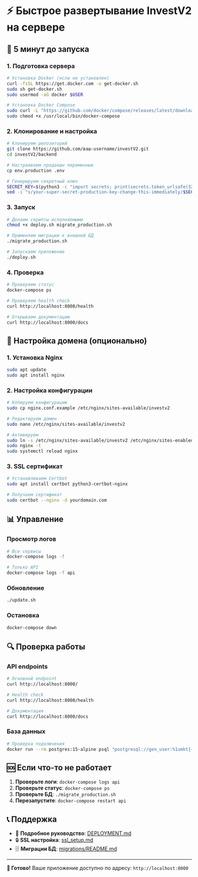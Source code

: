 # ⚡ Быстрое развертывание InvestV2 на сервере

## 🚀 5 минут до запуска

### 1. Подготовка сервера
```bash
# Установка Docker (если не установлен)
curl -fsSL https://get.docker.com -o get-docker.sh
sudo sh get-docker.sh
sudo usermod -aG docker $USER

# Установка Docker Compose
sudo curl -L "https://github.com/docker/compose/releases/latest/download/docker-compose-$(uname -s)-$(uname -m)" -o /usr/local/bin/docker-compose
sudo chmod +x /usr/local/bin/docker-compose
```

### 2. Клонирование и настройка
```bash
# Клонируем репозиторий
git clone https://github.com/ваш-username/investV2.git
cd investV2/backend

# Настраиваем продакшн переменные
cp env.production .env

# Генерируем секретный ключ
SECRET_KEY=$(python3 -c "import secrets; print(secrets.token_urlsafe(32))")
sed -i "s/your-super-secret-production-key-change-this-immediately/$SECRET_KEY/" .env
```

### 3. Запуск
```bash
# Делаем скрипты исполняемыми
chmod +x deploy.sh migrate_production.sh

# Применяем миграции к внешней БД
./migrate_production.sh

# Запускаем приложение
./deploy.sh
```

### 4. Проверка
```bash
# Проверяем статус
docker-compose ps

# Проверяем health check
curl http://localhost:8000/health

# Открываем документацию
curl http://localhost:8000/docs
```

## 🔧 Настройка домена (опционально)

### 1. Установка Nginx
```bash
sudo apt update
sudo apt install nginx
```

### 2. Настройка конфигурации
```bash
# Копируем конфигурацию
sudo cp nginx.conf.example /etc/nginx/sites-available/investv2

# Редактируем домен
sudo nano /etc/nginx/sites-available/investv2

# Активируем
sudo ln -s /etc/nginx/sites-available/investv2 /etc/nginx/sites-enabled/
sudo nginx -t
sudo systemctl reload nginx
```

### 3. SSL сертификат
```bash
# Устанавливаем Certbot
sudo apt install certbot python3-certbot-nginx

# Получаем сертификат
sudo certbot --nginx -d yourdomain.com
```

## 📊 Управление

### Просмотр логов
```bash
# Все сервисы
docker-compose logs -f

# Только API
docker-compose logs -f api
```

### Обновление
```bash
./update.sh
```

### Остановка
```bash
docker-compose down
```

## 🔍 Проверка работы

### API endpoints
```bash
# Основной endpoint
curl http://localhost:8000/

# Health check
curl http://localhost:8000/health

# Документация
curl http://localhost:8000/docs
```

### База данных
```bash
# Проверка подключения
docker run --rm postgres:15-alpine psql "postgresql://gen_user:%1umkt{~ZFy#m4@192.168.0.4:5432/investv2" -c "SELECT 1;"
```

## 🆘 Если что-то не работает

1. **Проверьте логи**: `docker-compose logs api`
2. **Проверьте статус**: `docker-compose ps`
3. **Проверьте БД**: `./migrate_production.sh`
4. **Перезапустите**: `docker-compose restart api`

## 📞 Поддержка

- 📖 **Подробное руководство**: [DEPLOYMENT.md](DEPLOYMENT.md)
- 🔒 **SSL настройка**: [ssl_setup.md](ssl_setup.md)
- 🗄️ **Миграции БД**: [migrations/README.md](migrations/README.md)

---

**🎉 Готово!** Ваше приложение доступно по адресу: `http://localhost:8000`
